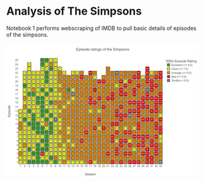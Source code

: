 # Analysis of The Simpsons

Notebook 1 performs webscraping of IMDB to pull basic details of episodes of the simpsons.

<p align="center">
  <img src="./img/simpsons_episode_rating.png">
</p>
